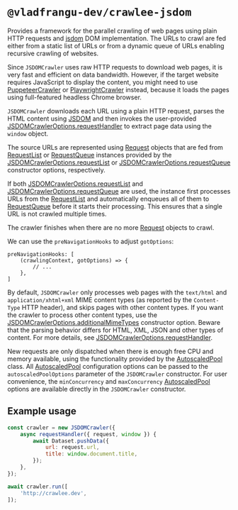 # `@vladfrangu-dev/crawlee-jsdom`

Provides a framework for the parallel crawling of web pages using plain HTTP requests and [jsdom](https://www.npmjs.com/package/jsdom) DOM implementation. The URLs to crawl are fed either from a static list of URLs or from a dynamic queue of URLs enabling recursive crawling of websites.

Since `JSDOMCrawler` uses raw HTTP requests to download web pages, it is very fast and efficient on data bandwidth. However, if the target website requires JavaScript to display the content, you might need to use [PuppeteerCrawler](https://crawlee.dev/api/puppeteer-crawler/class/PuppeteerCrawler) or [PlaywrightCrawler](https://crawlee.dev/api/playwright-crawler/class/PlaywrightCrawler) instead, because it loads the pages using full-featured headless Chrome browser.

`JSDOMCrawler` downloads each URL using a plain HTTP request, parses the HTML content using [JSDOM](https://www.npmjs.com/package/jsdom) and then invokes the user-provided [JSDOMCrawlerOptions.requestHandler](https://crawlee.dev/api/jsdom-crawler/interface/JSDOMCrawlerOptions#requestHandler) to extract page data using the `window` object.

The source URLs are represented using [Request](https://crawlee.dev/api/core/class/Request) objects that are fed from [RequestList](https://crawlee.dev/api/core/class/RequestList) or [RequestQueue](https://crawlee.dev/api/core/class/RequestQueue) instances provided by the [JSDOMCrawlerOptions.requestList](https://crawlee.dev/api/jsdom-crawler/interface/JSDOMCrawlerOptions#requestList) or [JSDOMCrawlerOptions.requestQueue](https://crawlee.dev/api/jsdom-crawler/interface/JSDOMCrawlerOptions#requestQueue) constructor options, respectively.

If both [JSDOMCrawlerOptions.requestList](https://crawlee.dev/api/jsdom-crawler/interface/JSDOMCrawlerOptions#requestList) and [JSDOMCrawlerOptions.requestQueue](https://crawlee.dev/api/jsdom-crawler/interface/JSDOMCrawlerOptions#requestQueue) are used, the instance first processes URLs from the [RequestList](https://crawlee.dev/api/core/class/RequestList) and automatically enqueues all of them to [RequestQueue](https://crawlee.dev/api/core/class/RequestQueue) before it starts their processing. This ensures that a single URL is not crawled multiple times.

The crawler finishes when there are no more [Request](https://crawlee.dev/api/core/class/Request) objects to crawl.

We can use the `preNavigationHooks` to adjust `gotOptions`:

```
preNavigationHooks: [
    (crawlingContext, gotOptions) => {
        // ...
    },
]
```

By default, `JSDOMCrawler` only processes web pages with the `text/html` and `application/xhtml+xml` MIME content types (as reported by the `Content-Type` HTTP header), and skips pages with other content types. If you want the crawler to process other content types, use the [JSDOMCrawlerOptions.additionalMimeTypes](https://crawlee.dev/api/jsdom-crawler/interface/JSDOMCrawlerOptions#additionalMimeTypes) constructor option. Beware that the parsing behavior differs for HTML, XML, JSON and other types of content. For more details, see [JSDOMCrawlerOptions.requestHandler](https://crawlee.dev/api/jsdom-crawler/interface/JSDOMCrawlerOptions#requestHandler).

New requests are only dispatched when there is enough free CPU and memory available, using the functionality provided by the [AutoscaledPool](https://crawlee.dev/api/core/class/AutoscaledPool) class. All [AutoscaledPool](https://crawlee.dev/api/core/class/AutoscaledPool) configuration options can be passed to the `autoscaledPoolOptions` parameter of the `JSDOMCrawler` constructor. For user convenience, the `minConcurrency` and `maxConcurrency` [AutoscaledPool](https://crawlee.dev/api/core/class/AutoscaledPool) options are available directly in the `JSDOMCrawler` constructor.

## Example usage

```javascript
const crawler = new JSDOMCrawler({
    async requestHandler({ request, window }) {
        await Dataset.pushData({
            url: request.url,
            title: window.document.title,
        });
    },
});

await crawler.run([
    'http://crawlee.dev',
]);
```
